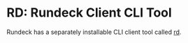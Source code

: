 # RD: Rundeck Client CLI Tool

Rundeck has a separately installable CLI client tool called [rd](https://rundeck.github.io/rundeck-cli).
